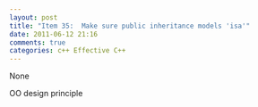 ```yaml
---
layout: post
title: "Item 35:  Make sure public inheritance models 'isa'"
date: 2011-06-12 21:16
comments: true
categories: c++ Effective C++
---
```


None


OO design principle

